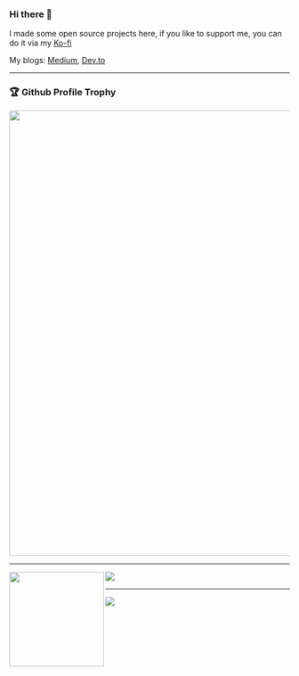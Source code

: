### Hi there 👋

I made some open source projects here, if you like to support me, you can do it via my [Ko-fi](https://ko-fi.com/insthync)

My blogs: [Medium](https://medium.com/@ittipon.bay), [Dev.to](https://dev.to/insthync)

* * *

### 🏆 Github Profile Trophy
<img width=800 src="https://github-profile-trophy.vercel.app/?username=insthync&theme=juicyfresh&no-bg=true&no-frame=true"/>

* * *

<div>
  <img height="170" align="left" src="https://github-readme-stats.vercel.app/api?username=insthync&count_private=true&include_all_commits=true" />
  <img src="https://github-readme-stats.vercel.app/api/top-langs/?username=insthync&layout=compact" />
</div>

* * *

<img src="http://github-readme-streak-stats.herokuapp.com?user=insthync&theme=default&date_format=M%20j%5B%2C%20Y%5D" />

<!--
**insthync/insthync** is a ✨ _special_ ✨ repository because its `README.md` (this file) appears on your GitHub profile.

Here are some ideas to get you started:

- 🔭 I’m currently working on ...
- 🌱 I’m currently learning ...
- 👯 I’m looking to collaborate on ...
- 🤔 I’m looking for help with ...
- 💬 Ask me about ...
- 📫 How to reach me: ...
- 😄 Pronouns: ...
- ⚡ Fun fact: ...
-->
